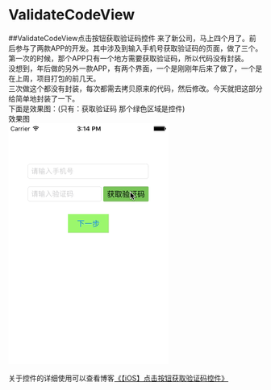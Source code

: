 # ValidateCodeView
##ValidateCodeView点击按钮获取验证码控件
来了新公司，马上四个月了。前后参与了两款APP的开发。其中涉及到输入手机号获取验证码的页面，做了三个。<br>
第一次的时候，那个APP只有一个地方需要获取验证码，所以代码没有封装。<br>
没想到，年后做的另外一款APP，有两个界面，一个是刚刚年后来了做了，一个是在上周，项目打包的前几天。<br>
三次做这个都没有封装，每次都需去拷贝原来的代码，然后修改。今天就把这部分给简单地封装了一下。<br>
下面是效果图：(只有：获取验证码 那个绿色区域是控件)<br>
效果图<br>
![](https://github.com/zhuming3834/ValidateCodeView/blob/master/2016-03-11%2015_17_22.gif)<br>

关于控件的详细使用可以查看博客[《【iOS】点击按钮获取验证码控件》](http://blog.csdn.net/zhuming3834/article/details/50855955)
